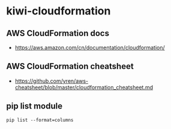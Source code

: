# kiwi-cloudformation

## AWS CloudFormation docs
* https://aws.amazon.com/cn/documentation/cloudformation/

## AWS CloudFormation cheatsheet
* https://github.com/yren/aws-cheatsheet/blob/master/cloudformation_cheatsheet.md

## pip list module
```
pip list --format=columns
```
